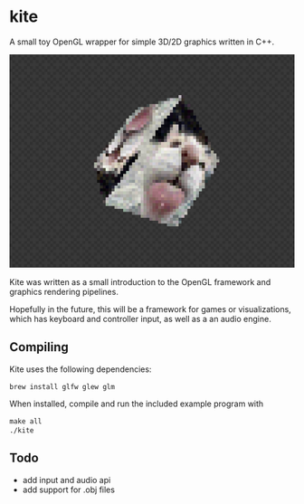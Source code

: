 # kite
A small toy OpenGL wrapper for simple 3D/2D graphics written in C++.

![example render](assets/example.png)

Kite was written as a small introduction to the OpenGL framework and graphics rendering pipelines.

Hopefully in the future, this will be a framework for games or visualizations, which has keyboard and controller input, as well as a an audio engine.


## Compiling
Kite uses the following dependencies:
```
brew install glfw glew glm
```
When installed, compile and run the included example program with
```
make all
./kite
```

## Todo
* add input and audio api
* add support for .obj files
